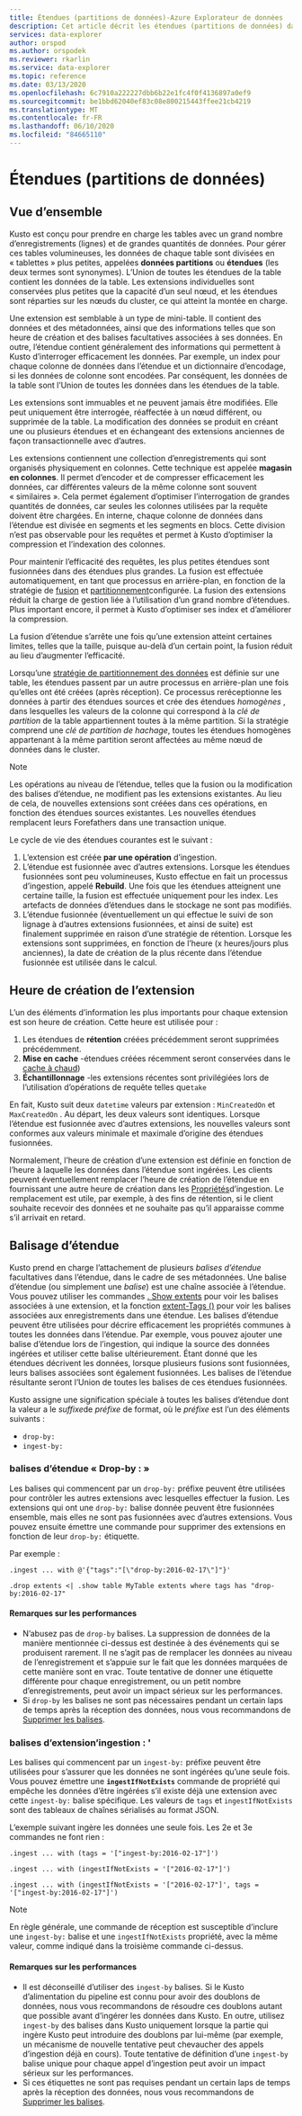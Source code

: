 ```yaml
---
title: Étendues (partitions de données)-Azure Explorateur de données
description: Cet article décrit les étendues (partitions de données) dans Azure Explorateur de données.
services: data-explorer
author: orspod
ms.author: orspodek
ms.reviewer: rkarlin
ms.service: data-explorer
ms.topic: reference
ms.date: 03/13/2020
ms.openlocfilehash: 6c7910a222227dbb6b22e1fc4f0f4136897a0ef9
ms.sourcegitcommit: be1bbd62040ef83c08e800215443ffee21cb4219
ms.translationtype: MT
ms.contentlocale: fr-FR
ms.lasthandoff: 06/10/2020
ms.locfileid: "84665110"
---
```

# <a name="extents-data-shards"></a>Étendues (partitions de données)

## <a name="overview"></a>Vue d’ensemble

Kusto est conçu pour prendre en charge les tables avec un grand nombre d’enregistrements (lignes) et de grandes quantités de données. Pour gérer ces tables volumineuses, les données de chaque table sont divisées en « tablettes » plus petites, appelées **données partitions** ou **étendues** (les deux termes sont synonymes). L’Union de toutes les étendues de la table contient les données de la table. Les extensions individuelles sont conservées plus petites que la capacité d’un seul nœud, et les étendues sont réparties sur les nœuds du cluster, ce qui atteint la montée en charge.

Une extension est semblable à un type de mini-table. Il contient des données et des métadonnées, ainsi que des informations telles que son heure de création et des balises facultatives associées à ses données. En outre, l’étendue contient généralement des informations qui permettent à Kusto d’interroger efficacement les données.
Par exemple, un index pour chaque colonne de données dans l’étendue et un dictionnaire d’encodage, si les données de colonne sont encodées. Par conséquent, les données de la table sont l’Union de toutes les données dans les étendues de la table.

Les extensions sont immuables et ne peuvent jamais être modifiées. Elle peut uniquement être interrogée, réaffectée à un nœud différent, ou supprimée de la table. La modification des données se produit en créant une ou plusieurs étendues et en échangeant des extensions anciennes de façon transactionnelle avec d’autres.

Les extensions contiennent une collection d’enregistrements qui sont organisés physiquement en colonnes.
Cette technique est appelée **magasin en colonnes**. Il permet d’encoder et de compresser efficacement les données, car différentes valeurs de la même colonne sont souvent « similaires ». Cela permet également d’optimiser l’interrogation de grandes quantités de données, car seules les colonnes utilisées par la requête doivent être chargées. En interne, chaque colonne de données dans l’étendue est divisée en segments et les segments en blocs. Cette division n’est pas observable pour les requêtes et permet à Kusto d’optimiser la compression et l’indexation des colonnes.

Pour maintenir l’efficacité des requêtes, les plus petites étendues sont fusionnées dans des étendues plus grandes.
La fusion est effectuée automatiquement, en tant que processus en arrière-plan, en fonction de la stratégie de [fusion](mergepolicy.md) et [partitionnement](shardingpolicy.md)configurée.
La fusion des extensions réduit la charge de gestion liée à l’utilisation d’un grand nombre d’étendues. Plus important encore, il permet à Kusto d’optimiser ses index et d’améliorer la compression.

La fusion d’étendue s’arrête une fois qu’une extension atteint certaines limites, telles que la taille, puisque au-delà d’un certain point, la fusion réduit au lieu d’augmenter l’efficacité.

Lorsqu’une [stratégie de partitionnement des données](partitioningpolicy.md) est définie sur une table, les étendues passent par un autre processus en arrière-plan une fois qu’elles ont été créées (après réception). Ce processus reréceptionne les données à partir des étendues sources et crée des étendues *homogènes* , dans lesquelles les valeurs de la colonne qui correspond à la *clé de partition* de la table appartiennent toutes à la même partition. Si la stratégie comprend une *clé de partition de hachage*, toutes les étendues homogènes appartenant à la même partition seront affectées au même nœud de données dans le cluster.

> [!NOTE]
> Les opérations au niveau de l’étendue, telles que la fusion ou la modification des balises d’étendue, ne modifient pas les extensions existantes.
> Au lieu de cela, de nouvelles extensions sont créées dans ces opérations, en fonction des étendues sources existantes. Les nouvelles étendues remplacent leurs Forefathers dans une transaction unique.

Le cycle de vie des étendues courantes est le suivant :

1. L’extension est créée **par une opération** d’ingestion.
1. L’étendue est fusionnée avec d’autres extensions. Lorsque les étendues fusionnées sont peu volumineuses, Kusto effectue en fait un processus d’ingestion, appelé **Rebuild**. Une fois que les étendues atteignent une certaine taille, la fusion est effectuée uniquement pour les index. Les artefacts de données d’étendues dans le stockage ne sont pas modifiés.
1. L’étendue fusionnée (éventuellement un qui effectue le suivi de son lignage à d’autres extensions fusionnées, et ainsi de suite) est finalement supprimée en raison d’une stratégie de rétention. 
   Lorsque les extensions sont supprimées, en fonction de l’heure (x heures/jours plus anciennes), la date de création de la plus récente dans l’étendue fusionnée est utilisée dans le calcul.

## <a name="extent-creation-time"></a>Heure de création de l’extension

L’un des éléments d’information les plus importants pour chaque extension est son heure de création. Cette heure est utilisée pour :

1. Les étendues de **rétention** créées précédemment seront supprimées précédemment.
1. **Mise en cache** -étendues créées récemment seront conservées dans le [cache à chaud](cachepolicy.md))
1. **Échantillonnage** -les extensions récentes sont privilégiées lors de l’utilisation d’opérations de requête telles que`take`

En fait, Kusto suit deux `datetime` valeurs par extension : `MinCreatedOn` et `MaxCreatedOn` .
Au départ, les deux valeurs sont identiques. Lorsque l’étendue est fusionnée avec d’autres extensions, les nouvelles valeurs sont conformes aux valeurs minimale et maximale d’origine des étendues fusionnées.

Normalement, l’heure de création d’une extension est définie en fonction de l’heure à laquelle les données dans l’étendue sont ingérées. Les clients peuvent éventuellement remplacer l’heure de création de l’étendue en fournissant une autre heure de création dans les [Propriétés](../../ingestion-properties.md)d’ingestion.
Le remplacement est utile, par exemple, à des fins de rétention, si le client souhaite recevoir des données et ne souhaite pas qu’il apparaisse comme s’il arrivait en retard.

## <a name="extent-tagging"></a>Balisage d’étendue

Kusto prend en charge l’attachement de plusieurs *balises d’étendue* facultatives dans l’étendue, dans le cadre de ses métadonnées. Une balise d’étendue (ou simplement une *balise*) est une chaîne associée à l’étendue. Vous pouvez utiliser les commandes [. Show extents](extents-commands.md#show-extents) pour voir les balises associées à une extension, et la fonction [extent-Tags ()](../query/extenttagsfunction.md) pour voir les balises associées aux enregistrements dans une étendue.
Les balises d’étendue peuvent être utilisées pour décrire efficacement les propriétés communes à toutes les données dans l’étendue.
Par exemple, vous pouvez ajouter une balise d’étendue lors de l’ingestion, qui indique la source des données ingérées et utiliser cette balise ultérieurement. Étant donné que les étendues décrivent les données, lorsque plusieurs fusions sont fusionnées, leurs balises associées sont également fusionnées. Les balises de l’étendue résultante seront l’Union de toutes les balises de ces étendues fusionnées.

Kusto assigne une signification spéciale à toutes les balises d’étendue dont la valeur a le *suffixe*de *préfixe* de format, où le *préfixe* est l’un des éléments suivants :

* `drop-by:`
* `ingest-by:`

### <a name="drop-by-extent-tags"></a>balises d’étendue « Drop-by : »

Les balises qui commencent par un `drop-by:` préfixe peuvent être utilisées pour contrôler les autres extensions avec lesquelles effectuer la fusion. Les extensions qui ont une `drop-by:` balise donnée peuvent être fusionnées ensemble, mais elles ne sont pas fusionnées avec d’autres extensions. Vous pouvez ensuite émettre une commande pour supprimer des extensions en fonction de leur `drop-by:` étiquette.

Par exemple :

```kusto
.ingest ... with @'{"tags":"[\"drop-by:2016-02-17\"]"}'

.drop extents <| .show table MyTable extents where tags has "drop-by:2016-02-17" 
```

#### <a name="performance-notes"></a>Remarques sur les performances

* N’abusez pas de `drop-by` balises. La suppression de données de la manière mentionnée ci-dessus est destinée à des événements qui se produisent rarement. Il ne s’agit pas de remplacer les données au niveau de l’enregistrement et s’appuie sur le fait que les données marquées de cette manière sont en vrac. Toute tentative de donner une étiquette différente pour chaque enregistrement, ou un petit nombre d’enregistrements, peut avoir un impact sérieux sur les performances.
* Si `drop-by` les balises ne sont pas nécessaires pendant un certain laps de temps après la réception des données, nous vous recommandons de [Supprimer les balises](extents-commands.md#drop-extent-tags).

### <a name="ingest-by-extent-tags"></a>balises d’extension’ingestion : '

Les balises qui commencent par un `ingest-by:` préfixe peuvent être utilisées pour s’assurer que les données ne sont ingérées qu’une seule fois. Vous pouvez émettre une **`ingestIfNotExists`** commande de propriété qui empêche les données d’être ingérées s’il existe déjà une extension avec cette `ingest-by:` balise spécifique.
Les valeurs de `tags` et `ingestIfNotExists` sont des tableaux de chaînes sérialisés au format JSON.

L’exemple suivant ingère les données une seule fois. Les 2e et 3e commandes ne font rien :

```kusto
.ingest ... with (tags = '["ingest-by:2016-02-17"]')

.ingest ... with (ingestIfNotExists = '["2016-02-17"]')

.ingest ... with (ingestIfNotExists = '["2016-02-17"]', tags = '["ingest-by:2016-02-17"]')
```

> [!NOTE]
> En règle générale, une commande de réception est susceptible d’inclure une `ingest-by:` balise et une `ingestIfNotExists` propriété, avec la même valeur, comme indiqué dans la troisième commande ci-dessus.

#### <a name="performance-notes"></a>Remarques sur les performances

* Il est déconseillé d’utiliser des `ingest-by` balises.
Si le Kusto d’alimentation du pipeline est connu pour avoir des doublons de données, nous vous recommandons de résoudre ces doublons autant que possible avant d’ingérer les données dans Kusto. En outre, utilisez `ingest-by` des balises dans Kusto uniquement lorsque la partie qui ingère Kusto peut introduire des doublons par lui-même (par exemple, un mécanisme de nouvelle tentative peut chevaucher des appels d’ingestion déjà en cours). Toute tentative de définition d’une `ingest-by` balise unique pour chaque appel d’ingestion peut avoir un impact sérieux sur les performances.
* Si ces étiquettes ne sont pas requises pendant un certain laps de temps après la réception des données, nous vous recommandons de [Supprimer les balises](extents-commands.md#drop-extent-tags).
 
